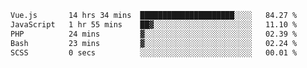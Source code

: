 <!--START_SECTION:waka-->

```txt
Vue.js       14 hrs 34 mins  █████████████████████░░░░   84.27 %
JavaScript   1 hr 55 mins    ██▓░░░░░░░░░░░░░░░░░░░░░░   11.10 %
PHP          24 mins         ▓░░░░░░░░░░░░░░░░░░░░░░░░   02.39 %
Bash         23 mins         ▓░░░░░░░░░░░░░░░░░░░░░░░░   02.24 %
SCSS         0 secs          ░░░░░░░░░░░░░░░░░░░░░░░░░   00.01 %
```

<!--END_SECTION:waka-->
